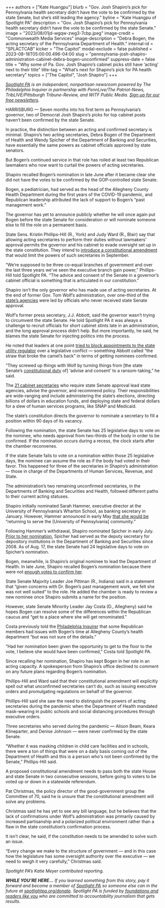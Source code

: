 +++
authors = ["Kate Huangpu"]
blurb = "Gov. Josh Shapiro’s pick for Pennsylvania health secretary didn’t have the vote to be confirmed by the state Senate, but she’s still leading the agency."
byline = "Kate Huangpu of Spotlight PA"
description = "Gov. Josh Shapiro’s pick for Pennsylvania health secretary didn’t have the vote to be confirmed by the state Senate."
image = "2023/08/01jd-wgqw-zwg3-7cbp.jpeg"
image-credit = "Commonwealth Media Services"
image-description = "Debra Bogen, the acting secretary of the Pennsylvania Department of Health."
internal-id = "SPLACTCAB"
kicker = "The Capitol"
modal-exclude = false
published = 2023-08-18T05:00:00.496-04:00
slug = "pennsylvania-josh-shapiro-administration-cabinet-debra-bogen-unconfirmed"
suppress-date = false
title = "Why some of Pa. Gov. Josh Shapiro’s cabinet picks still have ‘acting’ next to their title"
title-tag = "What’s next for Shapiro’s pick for PA health secretary"
topics = ["The Capitol", "Josh Shapiro"]
+++

<a href="https://www.spotlightpa.org/"><em>Spotlight PA</em></a><em> is an independent, nonpartisan newsroom powered by The Philadelphia Inquirer in partnership with PennLive/The Patriot-News, TribLIVE/Pittsburgh Tribune-Review, and WITF Public Media. </em><a href="https://www.spotlightpa.org/newsletters"><em>Sign up for our free newsletters</em></a><em>.</em>

HARRISBURG — Seven months into his first term as Pennsylvania’s governor, two of Democrat Josh Shapiro’s picks for top cabinet posts haven’t been confirmed by the state Senate.

In practice, the distinction between an acting and confirmed secretary is minimal. Shapiro’s two acting secretaries, Debra Bogen of the Department of Health and Wendy Spicher of the Department of Banking and Securities, have essentially the same powers as cabinet officials approved by state senators.

<script src="https://www.spotlightpa.org/embed.js" async></script><div data-spl-embed-version="1" data-spl-src="https://www.spotlightpa.org/embeds/newsletter/"></div>

But Bogen’s continued service in that role has roiled at least two Republican lawmakers who now want to curtail the powers of acting secretaries.

Shapiro recalled Bogen’s nomination in late June after it became clear she did not have the votes to be confirmed by the GOP-controlled state Senate.

Bogen, a pediatrician, had served as the head of the Allegheny County Health Department during the first years of the COVID-19 pandemic, and Republican leadership attributed the lack of support to Bogen’s “past management work.”<strong></strong>

The governor has yet to announce publicly whether he will once again put Bogen before the state Senate for consideration or will nominate someone else to fill the role on a permanent basis.

State Sens. Kristin Phillips-Hill (R., York) and Judy Ward (R., Blair) say that allowing acting secretaries to perform their duties without lawmakers’ approval permits the governor and his cabinet to evade oversight set up in the state constitution. They intend to <a href="https://www.legis.state.pa.us/cfdocs/legis/CSM/showMemoPublic.cfm?chamber=S&amp;SPick=20230&amp;cosponId=41275&amp;mobile_choice=suppress">introduce a constitutional amendment</a> that would limit the powers of such secretaries in September.

“We’re supposed to be three co-equal branches of government and over the last three years we’ve seen the executive branch gain power,” Phillips-Hill told Spotlight PA. “The advice and consent of the Senate in a governor’s cabinet official is something that is articulated in our constitution.”

Shapiro isn’t the only governor who has made use of acting secretaries. At the end of former Gov. Tom Wolf’s administration, over one-third of the <a href="https://web.archive.org/web/20230116180318/https://www.governor.pa.gov/about/cabinet-and-executive-officials/">state’s agencies</a> were led by officials who never received state Senate approval.

Wolf’s former press secretary, J.J. Abbott, said the governor wasn’t trying to circumvent the state Senate. He told Spotlight PA it was always a challenge to recruit officials for short cabinet stints late in an administration, and the long approval process didn’t help. But more importantly, he said, he blames the state Senate for injecting politics into the process.

He noted that leaders at one point <a href="https://stateimpact.npr.org/pennsylvania/2021/04/27/in-rggi-fight-escalation-gop-blocks-wolfs-nominations-to-utility-regulator/">tried to block appointments to the state utility regulator</a> over a legislative conflict — something Abbott called “the straw that broke the camel’s back” in terms of getting nominees confirmed.

“They screwed up things with Wolf by turning things from \[the state Senate’s <a href="https://www.pasen.gov/rules.cfm">constitutional duty</a> of\] ‘advise and consent’ to a ransom-taking,” he said.

The <a href="https://www.spotlightpa.org/news/2023/01/pa-josh-shapiro-governor-cabinet-nominations-full-list/">21 cabinet secretaries</a> who require state Senate approval lead state agencies, advise the governor, and recommend policy. Their responsibilities are wide-ranging and include administering the state’s elections, directing billions of dollars in education funds, and deploying state and federal dollars for a slew of human services programs, like SNAP and Medicaid.

The state’s constitution directs the governor to nominate a secretary to fill a position within 90 days of its vacancy.

Following the nomination, the state Senate has 25 legislative days to vote on the nominee, who needs approval from two-thirds of the body in order to be confirmed. If the nomination occurs during a recess, the clock starts after the chamber reconvenes.

If the state Senate fails to vote on a nomination within those 25 legislative days, the nominee can assume the role as if the body had voted in their favor. This happened for three of the secretaries in Shapiro’s administration — those in charge of the Departments of Human Services, Revenue, and State.

The administration’s two remaining unconfirmed secretaries, in the Departments of Banking and Securities and Health, followed different paths to their current acting statuses.

Shapiro initially nominated Sarah Hammer, executive director at the University of Pennsylvania’s Wharton School, as banking secretary in January. However, Hammer announced in early May <a href="https://twitter.com/FinanceHammer/status/1655350090192625665?s=20">that she would be</a> “returning to serve the \[University of Pennsylvania\] community.”

Following Hammer’s withdrawal, Shapiro nominated Spicher in early July. <a href="https://www.politicspa.com/spicher-nominated-as-secretary-of-banking-and-securities/123299/">Prior to her nomination</a>, Spicher had served as the deputy secretary for depository institutions in the Department of Banking and Securities since 2008. As of Aug. 17, the state Senate had 24 legislative days to vote on Spicher’s nomination.

Bogen, meanwhile, is Shapiro’s original nominee to lead the Department of Health. In late June, Shapiro recalled Bogen’s nomination because there were not <a href="https://www.inquirer.com/politics/pennsylvania/bogen-shapiro-health-dept-pa-20230628.html">enough votes to confirm her</a>.

State Senate Majority Leader Joe Pittman (R., Indiana) said in a statement that “given concerns with Dr. Bogen’s past management work, we felt she was not well suited” to the role. He added the chamber is ready to review a new nominee once Shapiro submits a name for the position.

However, state Senate Minority Leader Jay Costa (D., Allegheny) said he hopes Bogen can resolve some of the differences within the Republican caucus and “get to a place where she will get renominated.”

Costa previously told the <a href="https://www.inquirer.com/politics/pennsylvania/bogen-shapiro-health-dept-pa-20230628.html">Philadelphia Inquirer</a> that some Republican members had issues with Bogen’s time at Allegheny County’s health department “but was not sure of the details.”

“Had her nomination been given the opportunity to get to the floor to the vote, I believe she would have been confirmed,” Costa told Spotlight PA.

Since recalling her nomination, Shapiro has kept Bogen in her role in an acting capacity. A spokesperson from Shapiro’s office declined to comment on any future plans regarding Bogen’s nomination.

Phillips-Hill and Ward said that their constitutional amendment will explicitly spell out what unconfirmed secretaries can’t do, such as issuing executive orders and promulgating regulations on behalf of the governor.

Phillips-Hill said she saw the need to distinguish the powers of acting secretaries during the pandemic when the Department of Health mandated mask-wearing in public schools and social distancing procedures through executive orders.

Three secretaries who served during the pandemic — Alison Beam, Keara Klineparter, and Denise Johnson — were never confirmed by the state Senate.

“Whether it was masking children in child care facilities and in schools, there were a ton of things that were on a daily basis coming out of the Department of Health and this is a person who&#39;s not been confirmed by the Senate,” Phillips-Hill said.

A proposed constitutional amendment needs to pass both the state House and state Senate in two consecutive sessions, before going to voters to be voted up or down in a statewide referendum.

<script src="https://www.spotlightpa.org/embed.js" async></script><div data-spl-embed-version="1" data-spl-src="https://www.spotlightpa.org/embeds/donate/"></div>

Pat Christmas, the policy director of the good-government group the Committee of 70, said he is unsure that the constitutional amendment will solve any problems.

Christmas said he has yet to see any bill language, but he believes that the lack of confirmations under Wolf’s administration was primarily caused by increased partisanship and a polarized political environment rather than a flaw in the state constitution’s confirmation process.

It isn’t clear, he said, if the constitution needs to be amended to solve such an issue.

“Every change we make to the structure of government — and in this case how the legislature has some oversight authority over the executive — we need to weigh it very carefully,” Christmas said.

<em>Spotlight PA’s Katie Meyer contributed reporting. </em>

<strong><em>WHILE YOU’RE HERE…</em></strong><em> If you learned something from this story, pay it forward and become a member of </em><a href="https://www.spotlightpa.org/"><em>Spotlight PA</em></a><em> so someone else can in the future at </em><a href="https://www.spotlightpa.org/donate/"><em>spotlightpa.org/donate</em></a><em>. Spotlight PA is funded by</em><a href="https://www.spotlightpa.org/support"><em> foundations and readers like you</em></a><em> who are committed to accountability journalism that gets results.</em>

